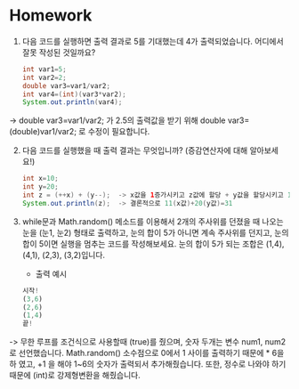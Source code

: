 # Homework

1. 다음 코드를 실행하면 출력 결과로 5를 기대했는데 4가 출력되었습니다. 어디에서 잘못 작성된 것일까요?
    
    ```java
    int var1=5;
    int var2=2;
    double var3=var1/var2;
    int var4=(int)(var3*var2);
    System.out.println(var4);
    ```
    
-> double var3=var1/var2; 가 2.5의 출력값을 받기 위해 double var3=(double)var1/var2; 로 수정이 필요합니다.
    
    
2. 다음 코드를 실행했을 때 출력 결과는 무엇입니까? (증감연산자에 대해 알아보세요!)
    
    ```java
    int x=10;
    int y=20;
    int z = (++x) + (y--);  -> x값을 1증가시키고 z값에 할당 + y값을 할당시키고 1 마이너스
    System.out.println(z);  -> 결론적으로 11(x값)+20(y값)=31
    ```
    
    
3. while문과 Math.random() 메소드를 이용해서 2개의 주사위를 던졌을 때 나오는 눈을 (눈1, 눈2) 형태로 출력하고, 눈의 합이 5가 아니면 계속 주사위를 던지고, 눈의 합이 5이면 실행을 멈추는 코드를 작성해보세요. 눈의 합이 5가 되는 조합은 (1,4), (4,1), (2,3), (3,2)입니다.
    - 출력 예시
    
    ```jsx
    시작!
    (3,6)
    (2,6)
    (1,4)
    끝!
    ```
      
-> 무한 루프를 조건식으로 사용할때 (true)를 줬으며, 숫자 두개는 변수 num1, num2로 선언했습니다. Math.random() 소수점으로 0에서 1 사이를 출력하기 때문에 * 6을 하    였고, +1 을 해야 1~6의 숫자가 출력되서 추가해줬습니다. 또한, 정수로 나와야 하기 때문에 (int)로 강제형변환을 해줬습니다.
   
